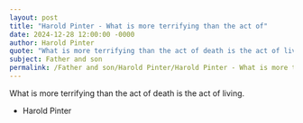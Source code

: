 ```yaml
---
layout: post
title: "Harold Pinter - What is more terrifying than the act of"
date: 2024-12-28 12:00:00 -0000
author: Harold Pinter
quote: "What is more terrifying than the act of death is the act of living."
subject: Father and son
permalink: /Father and son/Harold Pinter/Harold Pinter - What is more terrifying than the act of
---
```


What is more terrifying than the act of death is the act of living.

- Harold Pinter
